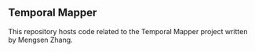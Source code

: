 ## Temporal Mapper

This repository hosts code related to the Temporal Mapper project written by Mengsen Zhang.




